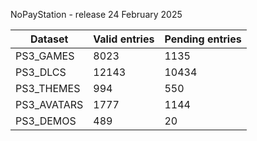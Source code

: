 NoPayStation - release 24 February 2025

|  Dataset  |Valid entries|Pending entries|
|-----------|-------------|---------------|
| PS3_GAMES |     8023    |      1135     |
|  PS3_DLCS |    12143    |     10434     |
| PS3_THEMES|     994     |      550      |
|PS3_AVATARS|     1777    |      1144     |
| PS3_DEMOS |     489     |       20      |
